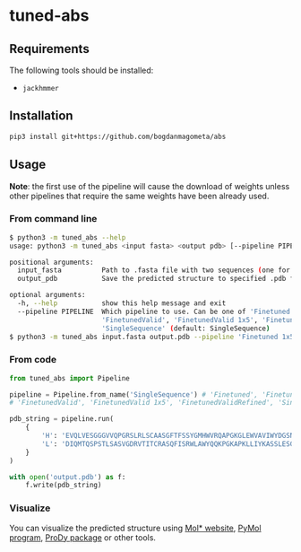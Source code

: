 # tuned-abs

## Requirements

The following tools should be installed:
- `jackhmmer`

## Installation

```bash
pip3 install git+https://github.com/bogdanmagometa/abs
```

## Usage

**Note**: the first use of the pipeline will cause the download of weights 
unless other pipelines that require the same weights have been already used.

### From command line
```bash
$ python3 -m tuned_abs --help
usage: python3 -m tuned_abs <input fasta> <output pdb> [--pipeline PIPELINE]

positional arguments:
  input_fasta          Path to .fasta file with two sequences (one for each chain)
  output_pdb           Save the predicted structure to specified .pdb file

optional arguments:
  -h, --help           show this help message and exit
  --pipeline PIPELINE  Which pipeline to use. Can be one of 'Finetuned', 'Finetuned 1x5',
                       'FinetunedValid', 'FinetunedValid 1x5', 'FinetunedValidRefined',
                       'SingleSequence' (default: SingleSequence)
$ python3 -m tuned_abs input.fasta output.pdb --pipeline 'Finetuned 1x5'
```

### From code
```python
from tuned_abs import Pipeline

pipeline = Pipeline.from_name('SingleSequence') # 'Finetuned', 'Finetuned 1x5', 
# 'FinetunedValid', 'FinetunedValid 1x5', 'FinetunedValidRefined', 'SingleSequence'

pdb_string = pipeline.run(
    {
        'H': 'EVQLVESGGGVVQPGRSLRLSCAASGFTFSSYGMHWVRQAPGKGLEWVAVIWYDGSNRYYADSVKGRFTISRDNSKNTLFLQMNSLRAEDTAVYYCHRNYYDSSGPFDYWGQGTLVTVSS',
        'L': 'DIQMTQSPSTLSASVGDRVTITCRASQFISRWLAWYQQKPGKAPKLLIYKASSLESGVPSRFSGSGSETHFTLTISSLQPDDVATYYCQEYTSYGRTFGQGTKVEIKRTV',
    }
)

with open('output.pdb') as f:
    f.write(pdb_string)
```

### Visualize

You can visualize the predicted structure using [Mol* website](https://molstar.org/), [PyMol program](https://pymol.org/), [ProDy package](https://pypi.org/project/ProDy/) or other tools.

